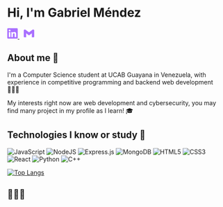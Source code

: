 # Hi, I'm Gabriel Méndez

<!-- Contact links -->
<p align="left">
  <a href="https://www.linkedin.com/in/gabriel-mendezj/">
    <img alt="LinkedIn" width="24px" src="linkedin.svg" />
  </a>
  <a href="mailto:gabrielmj2312@gmail.com">
    <img alt="Gmail" width="24px" style="margin-left: 10px;" src="gmail.svg" />
  </a>
</p>

<!-- Personal info -->
## About me 📝
I'm a Computer Science student at UCAB Guayana in Venezuela, with experience in competitive programming and backend web development 👨🏻‍💻

My interests right now are web development and cybersecurity, you may find many project in my profile as I learn! 🎓

<!-- Technologies -->
## Technologies I know or study 🔧
![JavaScript](https://img.shields.io/badge/javascript-%23323330.svg?style=for-the-badge&logo=javascript&logoColor=%23F7DF1E)
![NodeJS](https://img.shields.io/badge/node.js-6DA55F?style=for-the-badge&logo=node.js&logoColor=white)
![Express.js](https://img.shields.io/badge/express.js-%23404d59.svg?style=for-the-badge&logo=express&logoColor=%2361DAFB)
![MongoDB](https://img.shields.io/badge/MongoDB-%234ea94b.svg?style=for-the-badge&logo=mongodb&logoColor=white)
![HTML5](https://img.shields.io/badge/html5-%23E34F26.svg?style=for-the-badge&logo=html5&logoColor=white)
![CSS3](https://img.shields.io/badge/css3-%231572B6.svg?style=for-the-badge&logo=css3&logoColor=white)
![React](https://img.shields.io/badge/react-%2320232a.svg?style=for-the-badge&logo=react&logoColor=%2361DAFB)
![Python](https://img.shields.io/badge/python-3670A0?style=for-the-badge&logo=python&logoColor=ffdd54)
![C++](https://img.shields.io/badge/c++-%2300599C.svg?style=for-the-badge&logo=c%2B%2B&logoColor=white)

[![Top Langs](https://github-readme-stats.vercel.app/api/top-langs/?username=gabrielmj23&layout=compact)](https://github.com/gabrielmj23/github-readme-stats)

## 🍩👍🏻
